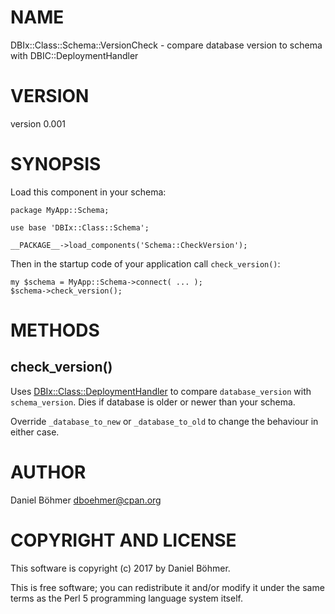 # NAME

DBIx::Class::Schema::VersionCheck - compare database version to schema with DBIC::DeploymentHandler

# VERSION

version 0.001

# SYNOPSIS

Load this component in your schema:

    package MyApp::Schema;

    use base 'DBIx::Class::Schema';

    __PACKAGE__->load_components('Schema::CheckVersion');

Then in the startup code of your application call `check_version()`:

    my $schema = MyApp::Schema->connect( ... );
    $schema->check_version();

# METHODS

## check\_version()

Uses [DBIx::Class::DeploymentHandler](https://metacpan.org/pod/DBIx::Class::DeploymentHandler) to compare `database_version`
with `schema_version`. Dies if database is older or newer than your schema.

Override `_database_to_new` or `_database_to_old` to change the
behaviour in either case.

# AUTHOR

Daniel Böhmer <dboehmer@cpan.org>

# COPYRIGHT AND LICENSE

This software is copyright (c) 2017 by Daniel Böhmer.

This is free software; you can redistribute it and/or modify it under
the same terms as the Perl 5 programming language system itself.
